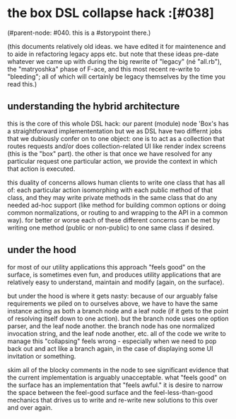 # the box DSL collapse hack :[#038]

(#parent-node: #040. this is a #storypoint there.)

(this documents relatively old ideas. we have edited it for maintenence and
 to aide in refactoring legacy apps etc. but note that these ideas pre-date
 whatever we came up with during the big rewrite of "legacy" (né "all.rb"),
 the "matryoshka" phase of F-ace, and this most recent re-write to "bleeding";
 all of which will certainly be legacy themselves by the time you read this.)

## understanding the hybrid architecture

this is the core of this whole DSL hack: our parent (module) node 'Box's has
a straightforward implemententation but we as DSL have two differnt jobs that
we dubiously confer on to one object: one is to act as a collection that
routes requests and/or does collection-related UI like render index screens
(this is the "box" part). the other is that once we have resolved for any
particular request one particular action, we provide the context in which
that action is executed.

this duality of concerns allows human clients to write one class that
has all of: each particular action isomorphing with each public method of
that class, and they may write private methods in the same class that do any
needed ad-hoc support (like method for building common options or doing common
normalizations, or routing to and wrapping to the API in a common way). for
better or worse each of these different concerns can be met by writing one
method (public or non-public) to one same class if desired.

## under the hood

for most of our utility applications this approach "feels good" on the
surface, is sometimes even fun, and produces utility applications that are
relatively easy to understand, maintain and modify (again, on the surface).

but under the hood is where it gets nasty: because of our arguably false
requirements we piled on to ourselves above, we have to have the same instance
acting as both a branch node and a leaf node (if it gets to the point of
resolving itself down to one action). but the branch node uses one option
parser, and the leaf node another. the branch node has one normalized
invocation string, and the leaf node another, etc. all of the code we write
to manage this "collapsing" feels wrong - especially when we need to pop
back out and act like a branch again, in the case of displaying some UI
invitation or something.

skim all of the blocky comments in the node to see significant evidence that
the current implementation is arguably unacceptable. what "feels good" on the
surface has an implementation that "feels awful." it is desire to narrow the
space between the feel-good surface and the feel-less-than-good mechanics
that drives us to write and re-write new solutions to this over and over
again.
